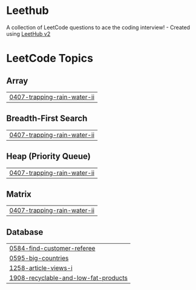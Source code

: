 # Leethub
A collection of LeetCode questions to ace the coding interview! - Created using [LeetHub v2](https://github.com/arunbhardwaj/LeetHub-2.0)

<!---LeetCode Topics Start-->
# LeetCode Topics
## Array
|  |
| ------- |
| [0407-trapping-rain-water-ii](https://github.com/ShashankJaipurkar123/Leethub/tree/master/0407-trapping-rain-water-ii) |
## Breadth-First Search
|  |
| ------- |
| [0407-trapping-rain-water-ii](https://github.com/ShashankJaipurkar123/Leethub/tree/master/0407-trapping-rain-water-ii) |
## Heap (Priority Queue)
|  |
| ------- |
| [0407-trapping-rain-water-ii](https://github.com/ShashankJaipurkar123/Leethub/tree/master/0407-trapping-rain-water-ii) |
## Matrix
|  |
| ------- |
| [0407-trapping-rain-water-ii](https://github.com/ShashankJaipurkar123/Leethub/tree/master/0407-trapping-rain-water-ii) |
## Database
|  |
| ------- |
| [0584-find-customer-referee](https://github.com/ShashankJaipurkar123/Leethub/tree/master/0584-find-customer-referee) |
| [0595-big-countries](https://github.com/ShashankJaipurkar123/Leethub/tree/master/0595-big-countries) |
| [1258-article-views-i](https://github.com/ShashankJaipurkar123/Leethub/tree/master/1258-article-views-i) |
| [1908-recyclable-and-low-fat-products](https://github.com/ShashankJaipurkar123/Leethub/tree/master/1908-recyclable-and-low-fat-products) |
<!---LeetCode Topics End-->